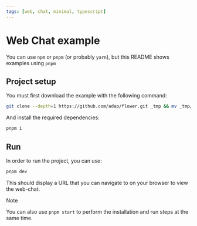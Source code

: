 ```yaml
---
tags: [web, chat, minimal, typescript]
---
```


# Web Chat example

You can use `npm` or `pnpm` (or probably `yarn`), but this README shows examples using `pnpm`

## Project setup

You must first download the example with the following command:

```bash
git clone --depth=1 https://github.com/adap/flower.git _tmp && mv _tmp/intelligence/ts/examples/web-chat . && rm -rf _tmp && cd web-chat
```

And install the required dependencies:

```bash
pnpm i
```

## Run

In order to run the project, you can use:

```bash
pnpm dev
```

This should display a URL that you can navigate to on your browser to view the web-chat.

> [!NOTE]
> You can also use `pnpm start` to perform the installation and run steps at the same time.
